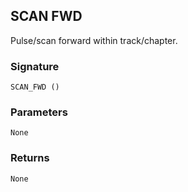 ## SCAN FWD

Pulse/scan forward within track/chapter.


### Signature

`SCAN_FWD ()`


### Parameters

`None`


### Returns

`None`